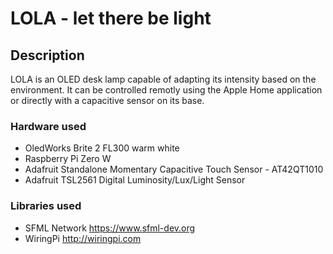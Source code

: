 # LOLA - let there be light

## Description
LOLA is an OLED desk lamp capable of adapting its intensity based on the environment. It can be controlled remotly using the Apple Home application or directly with a capacitive sensor on its base.

### Hardware used
* OledWorks Brite 2 FL300 warm white
* Raspberry Pi Zero W
* Adafruit Standalone Momentary Capacitive Touch Sensor - AT42QT1010
* Adafruit TSL2561 Digital Luminosity/Lux/Light Sensor

### Libraries used
* SFML Network https://www.sfml-dev.org
* WiringPi http://wiringpi.com
